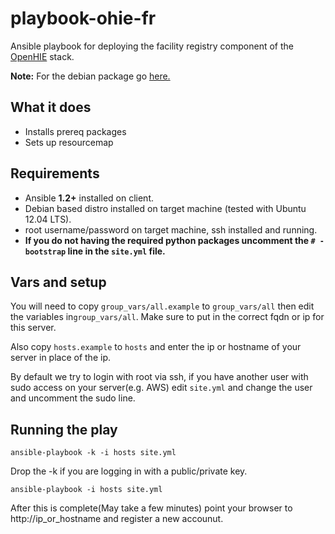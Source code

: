 playbook-ohie-fr
================

Ansible playbook for deploying the facility registry component of the [OpenHIE](http://ohie.org) stack.

**Note:** For the debian package go [here.](https://bitbucket.org/instedd/resource_map/wiki/Install%20&%20Update)

## What it does
* Installs prereq packages
* Sets up resourcemap

## Requirements
* Ansible **1.2+** installed on client.
* Debian based distro installed on target machine (tested with Ubuntu 12.04 LTS).
* root username/password on target machine, ssh installed and running.
* **If you do not having the required python packages uncomment the `# - bootstrap` line in the `site.yml` file.**

## Vars and setup
You will need to copy `group_vars/all.example` to `group_vars/all` then edit the variables in`group_vars/all`. Make sure to put in the correct fqdn or ip for this server.

Also copy `hosts.example` to `hosts` and enter the ip or hostname of your server in place of the ip.

By default we try to login with root via ssh, if you have another user with sudo access on your server(e.g. AWS) edit `site.yml` and change the user and uncomment the sudo line.

## Running the play
`ansible-playbook -k -i hosts site.yml`

Drop the -k if you are logging in with a public/private key. 

`ansible-playbook -i hosts site.yml`

After this is complete(May take a few minutes) point your browser to http://ip_or_hostname and register a new accounut.
